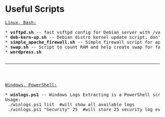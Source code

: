 Useful Scripts
============
<pre>
<u>Linux, Bash:</u>

* <b>vsftpd.sh</b> -- fast vsftpd config for Debian server with /var/ftp directory, ftpuser group
* <b>deb-kern-up.sh</b> -- Debian distro kernel update script, don't forget to change version to keep it up to date
* <b>simple_apache_firewall.sh</b> -- Simple firewall script for apache to block IPs with lots requests from log
* <b>swap.sh</b> -- Script to count RAM and help create swap for faster system working
* <b>wordpress.sh</b -- Special script to help configure Apache, MySQL, WordPress, Swap and some other stuff, automatically installs all required packages, configure files etc
</pre>

<hr />

<pre>
<u>Windows, PowerShell:</u>

* <b>winlogs.ps1</b> -- Windows Logs Extracting is a PowerShell script to easily extract required logs preformated for quick parsing into text file.
Usage:
 ./winlogs.ps1 list  #will show all available logs
 ./winlogs.ps1 "Security" 25  #will store 25 security log events into file with mask "date_logtype.txt" i.e: 20160303_security.txt</pre>
</pre>
